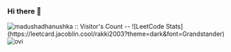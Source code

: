 ### Hi there 👋

<img src="https://profile-counter.glitch.me/{rakshitroshan}/count.svg" alt="madushadhanushka :: Visitor's Count" />
--
![LeetCode Stats](https://leetcard.jacoblin.cool/rakki2003?theme=dark&font=Grandstander)

<img src="https://github-readme-stats.vercel.app/api/top-langs?username=rakshitroshan&show_icons=true&locale=en&layout=compact&theme=chartreuse-dark" alt="ovi" />


<!--
**rakshitroshan/rakshitroshan** is a ✨ _special_ ✨ repository because its `README.md` (this file) appears on your GitHub profile.

Here are some ideas to get you started:

- 🔭 I’m currently working on ...
- 🌱 I’m currently learning ...
- 👯 I’m looking to collaborate on ...
- 🤔 I’m looking for help with ...
- 💬 Ask me about ...
- 📫 How to reach me: ...
- 😄 Pronouns: ...
- ⚡ Fun fact: ...
-->
